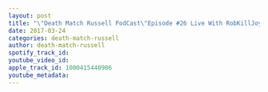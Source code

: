 ```yaml
---
layout: post
title: "\"Death Match Russell PodCast\"Episode #26 Live With RobKillJoy&LanceLude The Ugly Ducklings As GCW Presents Road To Survival! Tune In!"
date: 2017-03-24
categories: death-match-russell
author: death-match-russell
spotify_track_id: 
youtube_video_id: 
apple_track_id: 1000415440906
youtube_metadata: 
---
```

